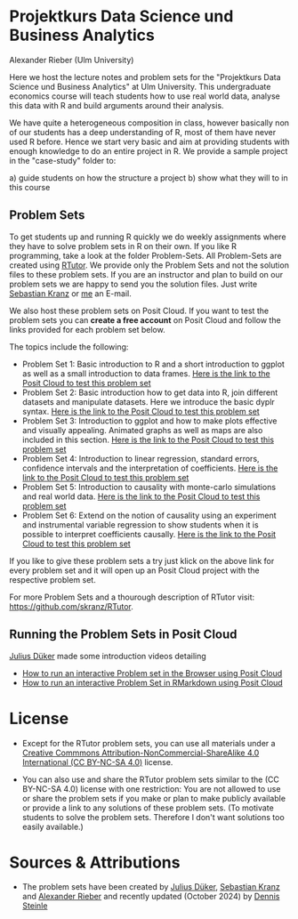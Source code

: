 # Projektkurs Data Science und Business Analytics

Alexander Rieber (Ulm University)

Here we host the lecture notes and problem sets for the "Projektkurs Data Science und Business Analytics" at Ulm University. This undergraduate economics course will teach students how to use real world data, analyse this data with R and build arguments around their analysis.

We have quite a heterogeneous composition in class, however basically non of our students has a deep understanding of R, most of them have never used R before. Hence we start very basic and aim at providing students with enough knowledge to do an entire project in R.
We provide a sample project in the "case-study" folder to:

a) guide students on how the structure a project
b) show what they will to in this course

## Problem Sets

To get students up and running R quickly we do weekly assignments where they have to solve problem sets in R on their own. If you like R programming, take a look at the folder Problem-Sets. All Problem-Sets are created using [RTutor](https://github.com/skranz/RTutor).
We provide only the Problem Sets and not the solution files to these problem sets. If you are an instructor and plan to build on our problem sets we are happy to send you the solution files. Just write [Sebastian Kranz](https://www.uni-ulm.de/mawi/mawi-wiwi/institut/mitarbeiter/skranz/) or [me](https://www.uni-ulm.de/mawi/stuko-wiwi/mitarbeiter/rieber/) an E-mail.

We also host these problem sets on Posit Cloud. If you want to test the problem sets you can **create a free account** on Posit Cloud and follow the links provided for each problem set below.

The topics include the following:

- Problem Set 1: Basic introduction to R and a short introduction to ggplot as well as a small introduction to data frames. [Here is the link to the Posit Cloud to test this problem set](https://posit.cloud/content/1857656)
- Problem Set 2: Basic introduction how to get data into R, join different datasets and manipulate datasets. Here we introduce the basic dyplr syntax. [Here is the link to the Posit Cloud to test this problem set](https://posit.cloud/content/1067683)
- Problem Set 3: Introduction to ggplot and how to make plots effective and visually appealing. Animated graphs as well as maps are also included in this section. [Here is the link to the Posit Cloud to test this problem set](https://posit.cloud/content/1067712)
- Problem Set 4: Introduction to linear regression, standard errors, confidence intervals and the interpretation of coefficients. [Here is the link to the Posit Cloud to test this problem set](https://posit.cloud/content/10276312)
- Problem Set 5: Introduction to causality with monte-carlo simulations and real world data. [Here is the link to the Posit Cloud to test this problem set]()
- Problem Set 6: Extend on the notion of causality using an experiment and instrumental variable regression to show students when it is possible to interpret coefficients causally. [Here is the link to the Posit Cloud to test this problem set]()

If you like to give these problem sets a try just klick on the above link for every problem set and it will open up an Posit Cloud project with the respective problem set.

For more Problem Sets and a thourough description of RTutor visit: https://github.com/skranz/RTutor.

## Running the Problem Sets in Posit Cloud

[Julius Düker](https://github.com/juduke/) made some introduction videos detailing

- [How to run an interactive Problem set in the Browser using Posit Cloud](https://cloudstore.uni-ulm.de/s/5FYNx7SNa5gyQgN)
- [How to run an interactive Problem Set in RMarkdown using Posit Cloud](https://cloudstore.uni-ulm.de/s/32iCrsoP87t6wmW)

# License

- Except for the RTutor problem sets, you can use all materials under a [Creative Commmons Attribution-NonCommercial-ShareAlike 4.0 International (CC BY-NC-SA 4.0)](https://ocw.mit.edu/terms/#cc) license.

- You can also use and share the RTutor problem sets similar to the (CC BY-NC-SA 4.0) license with one restriction: You are not allowed to use or share the problem sets if you make or plan to make publicly available or provide a link to any solutions of these problem sets. (To motivate students to solve the problem sets. Therefore I don't want solutions too easily available.)

# Sources & Attributions

- The problem sets have been created by [Julius Düker](https://github.com/juduke/), [Sebastian Kranz](https://github.com/skranz) and [Alexander Rieber](https://github.com/AlexRieber) and recently updated (October 2024) by [Dennis Steinle](https://github.com/DennisSteinle)
